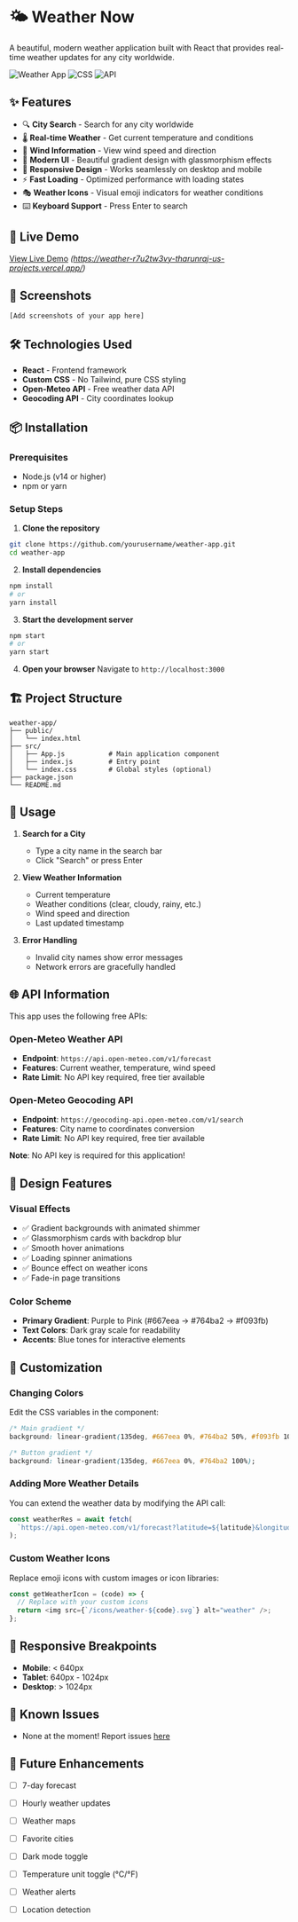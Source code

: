 # 🌤️ Weather Now

A beautiful, modern weather application built with React that provides real-time weather updates for any city worldwide.

![Weather App](https://img.shields.io/badge/React-18.x-blue.svg)
![CSS](https://img.shields.io/badge/Styling-Custom%20CSS-purple.svg)
![API](https://img.shields.io/badge/API-Open--Meteo-green.svg)

## ✨ Features

- 🔍 **City Search** - Search for any city worldwide
- 🌡️ **Real-time Weather** - Get current temperature and conditions
- 💨 **Wind Information** - View wind speed and direction
- 🎨 **Modern UI** - Beautiful gradient design with glassmorphism effects
- 📱 **Responsive Design** - Works seamlessly on desktop and mobile
- ⚡ **Fast Loading** - Optimized performance with loading states
- 🎭 **Weather Icons** - Visual emoji indicators for weather conditions
- ⌨️ **Keyboard Support** - Press Enter to search

## 🚀 Live Demo

[View Live Demo](#) *(https://weather-r7u2tw3vy-tharunraj-us-projects.vercel.app/)*

## 📸 Screenshots

```
[Add screenshots of your app here]
```

## 🛠️ Technologies Used

- **React** - Frontend framework
- **Custom CSS** - No Tailwind, pure CSS styling
- **Open-Meteo API** - Free weather data API
- **Geocoding API** - City coordinates lookup

## 📦 Installation

### Prerequisites

- Node.js (v14 or higher)
- npm or yarn

### Setup Steps

1. **Clone the repository**
```bash
git clone https://github.com/yourusername/weather-app.git
cd weather-app
```

2. **Install dependencies**
```bash
npm install
# or
yarn install
```

3. **Start the development server**
```bash
npm start
# or
yarn start
```

4. **Open your browser**
Navigate to `http://localhost:3000`

## 🏗️ Project Structure

```
weather-app/
├── public/
│   └── index.html
├── src/
│   ├── App.js           # Main application component
│   ├── index.js         # Entry point
│   └── index.css        # Global styles (optional)
├── package.json
└── README.md
```

## 🎯 Usage

1. **Search for a City**
   - Type a city name in the search bar
   - Click "Search" or press Enter

2. **View Weather Information**
   - Current temperature
   - Weather conditions (clear, cloudy, rainy, etc.)
   - Wind speed and direction
   - Last updated timestamp

3. **Error Handling**
   - Invalid city names show error messages
   - Network errors are gracefully handled

## 🌐 API Information

This app uses the following free APIs:

### Open-Meteo Weather API
- **Endpoint**: `https://api.open-meteo.com/v1/forecast`
- **Features**: Current weather, temperature, wind speed
- **Rate Limit**: No API key required, free tier available

### Open-Meteo Geocoding API
- **Endpoint**: `https://geocoding-api.open-meteo.com/v1/search`
- **Features**: City name to coordinates conversion
- **Rate Limit**: No API key required, free tier available

**Note**: No API key is required for this application!

## 🎨 Design Features

### Visual Effects
- ✅ Gradient backgrounds with animated shimmer
- ✅ Glassmorphism cards with backdrop blur
- ✅ Smooth hover animations
- ✅ Loading spinner animations
- ✅ Bounce effect on weather icons
- ✅ Fade-in page transitions

### Color Scheme
- **Primary Gradient**: Purple to Pink (#667eea → #764ba2 → #f093fb)
- **Text Colors**: Dark gray scale for readability
- **Accents**: Blue tones for interactive elements

## 🔧 Customization

### Changing Colors

Edit the CSS variables in the component:

```css
/* Main gradient */
background: linear-gradient(135deg, #667eea 0%, #764ba2 50%, #f093fb 100%);

/* Button gradient */
background: linear-gradient(135deg, #667eea 0%, #764ba2 100%);
```

### Adding More Weather Details

You can extend the weather data by modifying the API call:

```javascript
const weatherRes = await fetch(
  `https://api.open-meteo.com/v1/forecast?latitude=${latitude}&longitude=${longitude}&current_weather=true&hourly=temperature_2m,precipitation`
);
```

### Custom Weather Icons

Replace emoji icons with custom images or icon libraries:

```javascript
const getWeatherIcon = (code) => {
  // Replace with your custom icons
  return <img src={`/icons/weather-${code}.svg`} alt="weather" />;
};
```

## 📱 Responsive Breakpoints

- **Mobile**: < 640px
- **Tablet**: 640px - 1024px
- **Desktop**: > 1024px

## 🐛 Known Issues

- None at the moment! Report issues [here](https://github.com/yourusername/weather-app/issues)

## 🚀 Future Enhancements

- [ ] 7-day forecast
- [ ] Hourly weather updates
- [ ] Weather maps
- [ ] Favorite cities
- [ ] Dark mode toggle
- [ ] Temperature unit toggle (°C/°F)
- [ ] Weather alerts
- [ ] Location detection

